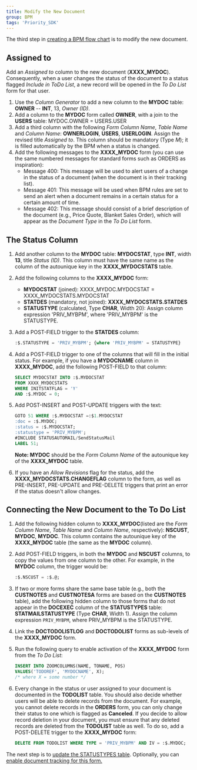 ```yaml
---
title: Modify the New Document
group: BPM
tags: 'Priority_SDK'
---
```


The third step in [creating a BPM flow
chart](Creating-BPM-Flow-Charts ) is to modify the new
document.

## Assigned to 

Add an *Assigned to* column to the new document (**XXXX_MYDOC**).
Consequently, when a user changes the status of the document to a status
flagged *Include in ToDo List*, a new record will be opened in the *To
Do List* form for that user.

1.  Use the *Column Generator* to add a new column to the **MYDOC**
    table: **OWNER** -- **INT**, 13, *Owner (ID)*.
2.  Add a column to the **MYDOC** form called **OWNER**, with a join to
    the **USERS** table: MYDOC.OWNER = USERS.USER
3.  Add a third column with the following *Form Column Name*, *Table
    Name* and *Column Name*: **OWNERLOGIN**, **USERS**, **USERLOGIN**.     Assign the revised title *Assigned to*. This column should be mandatory (Type *M*); it is filled automatically by the BPM when a status is changed.
4.  Add the following messages to the **XXXX_MYDOC** form (you can use the same numbered messages for standard forms such as ORDERS as inspiration):
    -   Message 400: This message will be used to alert users of a
        change in the status of a document (when the document is in
        their tracking list).
    -   Message 401: This message will be used when BPM rules are set to
        send an alert when a document remains in a certain status for a
        certain amount of time.
    -   Message 402: This message should consist of a brief description
        of the document (e.g., Price Quote, Blanket Sales Order), which
        will appear as the *Document Type* in the *To Do List* form.

## The Status Column 

1.  Add another column to the **MYDOC** table: **MYDOCSTAT**, type **INT**, width
    **13**, title *Status (ID)*. This column must have the same name as the column  of the autounique key in the **XXXX_MYDOCSTATS** table.
2.  Add the following columns to the **XXXX_MYDOC** form:

    - **MYDOCSTAT** (joined): XXXX_MYDOC.MYDOCSTAT =
        XXXX_MYDOCSTATS.MYDOCSTAT
    -   **STATDES** (mandatory, not joined): **XXXX_MYDOCSTATS.STATDES**
    -   **STATUSTYPE** (calculated, Type **CHAR**, Width 20): Assign column expression \'PRIV_MYBPM\', where \'PRIV_MYBPM\' is the
        STATUSTYPE. 
3.  Add a POST-FIELD trigger to the **STATDES** column:
    ```sql
    :$.STATUSTYPE = 'PRIV_MYBPM'; {where 'PRIV_MYBPM' = STATUSTYPE}
    ```
4.  Add a POST-FIELD trigger to one of the columns that will fill in the initial status. For example, if you have a **MYDOCNAME** column in **XXXX_MYDOC**, add the following POST-FIELD to that column:
    ```sql
    SELECT MYDOCSTAT INTO :$.MYDOCSTAT
    FROM XXXX_MYDOCSTATS
    WHERE INITSTATFLAG = 'Y' 
    AND :$.MYDOC = 0; 
    ```
5.  Add POST-INSERT and POST-UPDATE triggers with the text:

    ```sql
    GOTO 51 WHERE :$.MYDOCSTAT =:$1.MYDOCSTAT
    :doc = :$.MYDOC;
    :status = :$.MYDOCSTAT;
    :statustype = 'PRIV_MYBPM';
    #INCLUDE STATUSAUTOMAIL/SendStatusMail
    LABEL 51;
    ```
    **Note: MYDOC** should be the *Form Column Name* of the
        autounique key of the **XXXX_MYDOC** table.
6.  If you have an *Allow Revisions* flag for the status, add the **XXXX_MYDOCSTATS.CHANGEFLAG** column to the form, as well as PRE-INSERT, PRE-UPDATE and PRE-DELETE triggers that print an error if the status doesn\'t allow changes.

## Connecting the New Document to the To Do List 

1.  Add the following hidden column to **XXXX_MYDOC**(listed are the *Form Column Name*, *Table Name* and *Column Name*, respectively):
    **NSCUST**, **MYDOC**, **MYDOC**. This column contains the autounique key of the **XXXX_MYDOC** table (the same as the **MYDOC** column).
2.  Add POST-FIELD triggers, in both the **MYDOC** and **NSCUST** columns, to copy the values from one column to the other. For example, in the **MYDOC** column, the trigger would be:

    ```sql
    :$.NSCUST = :$.@;
    ```

3.  If two or more forms share the same base table (e.g., both the
    **CUSTNOTES** and **CUSTNOTESA** forms are based on the
    **CUSTNOTES** table), add the following hidden column to those forms
    that do not appear in the **DOCEXEC** column of the **STATUSTYPES**
    table: **STATMAILSTATUSTYPE** (Type **CHAR**, Width 1). Assign the
    column expression <code>PRIV_MYBPM</code>, where PRIV_MYBPM is the
    STATUSTYPE.
4.  Link the **DOCTODOLISTLOG** and **DOCTODOLIST** forms as sub-levels
    of the **XXXX_MYDOC** form.
5.  Run the following query to enable activation of the **XXXX_MYDOC**
    form from the *To Do List*:

    ```sql
    INSERT INTO ZOOMCOLUMNS(NAME, TONAME, POS) 
    VALUES('TODOREF', 'MYDOCNAME', X); 
    /* where X = some number */
    ```
6.  Every change in the status or user assigned to your document is documented in the **TODOLIST** table. You should also decide whether users will be able to delete records from the document. For example, you cannot delete records in the **ORDERS** form, you can only change their status to one which is flagged as **Canceled**.
    If you decide to allow record deletion in your document, you must ensure that any deleted records are deleted from the **TODOLIST** table as well. To do so, add a POST-DELETE trigger to the **XXXX_MYDOC** form:

    ```sql
    DELETE FROM TODOLIST WHERE TYPE = 'PRIV_MYBPM' AND IV = :$.MYDOC;
    ```

The next step is to [update the STATUSTYPES
table](BPM-Statustypes ). Optionally, you can
[enable document tracking for this
form.](BPM-Tracking )
